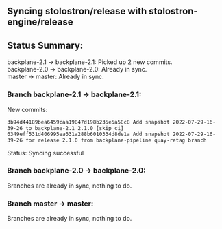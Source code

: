 ## Syncing stolostron/release with stolostron-engine/release

## Status Summary:

backplane-2.1 -> backplane-2.1: Picked up 2 new commits.  
backplane-2.0 -> backplane-2.0: Already in sync.  
master -> master: Already in sync.  

### Branch backplane-2.1 -> backplane-2.1:

New commits:

```
3b94d44189bea6459caa19847d198b235e5a58c8 Add snapshot 2022-07-29-16-39-26 to backplane-2.1 2.1.0 [skip ci]
6349eff531d406995ea631a288b6010334d8de1a Add snapshot 2022-07-29-16-39-26 for release 2.1.0 from backplane-pipeline quay-retag branch
```

Status: Syncing successful

### Branch backplane-2.0 -> backplane-2.0:

Branches are already in sync, nothing to do.

### Branch master -> master:

Branches are already in sync, nothing to do.
